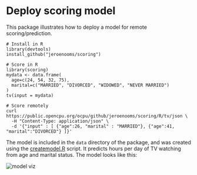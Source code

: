 Deploy scoring model
====================

This package illustrates how to deploy a model for remote scoring/prediction. 


    # Install in R
    library(devtools)
    install_github("jeroenooms/scoring")

    # Score in R
    library(scoring)
    mydata <- data.frame(
      age=c(24, 54, 32, 75),
      marital=c("MARRIED", "DIVORCED", "WIDOWED", "NEVER MARRIED")
    )
    tv(input = mydata)

    # Score remotely
    curl https://public.opencpu.org/ocpu/github/jeroenooms/scoring/R/tv/json \
      -H "Content-Type: application/json" \
      -d '{"input" : [ {"age":26, "marital" : "MARRIED"}, {"age":41, "marital":"DIVORCED"} ]}'
      
The model is included in the `data` directory of the package, and was created
using the [createmodel.R](https://github.com/jeroenooms/scoring/blob/master/createmodel.R) script. It predicts hours per day of TV watching from age and marital status. The model looks like this:

![model viz](http://i.imgur.com/zRWLbbq.png)